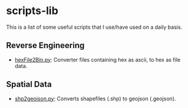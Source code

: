 # scripts-lib
This is a list of some useful scripts that I use/have used on a daily basis.

## Reverse Engineering
- [hexFile2Bin.py](./reverse-engineering/doc/hexFile2Bin.md): Converter files containing hex as ascii, to hex as file data.

## Spatial Data
- [shp2geojson.py](./spatial-data/doc/shp2geojson.md): Converts shapefiles (.shp) to geojson (.geojson).

